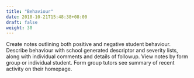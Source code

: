 ```yaml
---
title: "Behaviour"
date: 2018-10-21T15:48:38+08:00
draft: false
weight: 30
---
```


Create notes outlining both positive and negative student behaviour. Describe behaviour with school generated descriptor and severity lists, along with individual comments and details of followup. View notes by form group or individual student. Form group tutors see summary of recent activity on their homepage.
